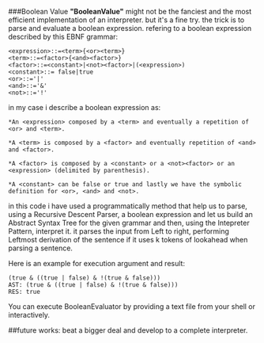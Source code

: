 ###Boolean Value
**"BooleanValue"** might not be the fanciest and the most efficient implementation of an interpreter. but it's a fine try. the trick is to parse and evaluate a boolean expression. refering to a boolean expression described by this EBNF grammar:
```
<expression>::=<term>{<or><term>}
<term>::=<factor>{<and><factor>}
<factor>::=<constant>|<not><factor>|(<expression>)
<constant>::= false|true
<or>::='|'
<and>::='&'
<not>::='!'
```

in my case i describe a boolean expression as:
```
*An <expression> composed by a <term> and eventually a repetition of <or> and <term>.

*A <term> is composed by a <factor> and eventually repetition of <and> and <factor>.

*A <factor> is composed by a <constant> or a <not><factor> or an <expression> (delimited by parenthesis).

*A <constant> can be false or true and lastly we have the symbolic definition for <or>, <and> and <not>.
```

in this code i have used a programmatically method that help us to parse, using a Recursive Descent Parser, a boolean expression and let us build an Abstract Syntax Tree for the given grammar and then, using the Intepreter Pattern, interpret it.
it parses the input from Left to right, performing Leftmost derivation of the sentence if it uses k tokens of lookahead when parsing a sentence.

Here is an example for execution argument and result:
```
(true & ((true | false) & !(true & false)))
AST: (true & ((true | false) & !(true & false)))
RES: true
```
You can execute BooleanEvaluator by providing a text file from your shell or interactively.

##future works:
beat a bigger deal and develop to a complete interpreter.
